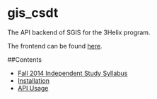 gis_csdt
========
The API backend of SGIS for the 3Helix program.

The frontend can be found [here](https://github.com/gouravjeet/SGIS-2.0).

##Contents
* [Fall 2014 Independent Study Syllabus](doc/syllabus.md)
* [Installation](doc/installation.md)
* [API Usage](doc/usage.md)
